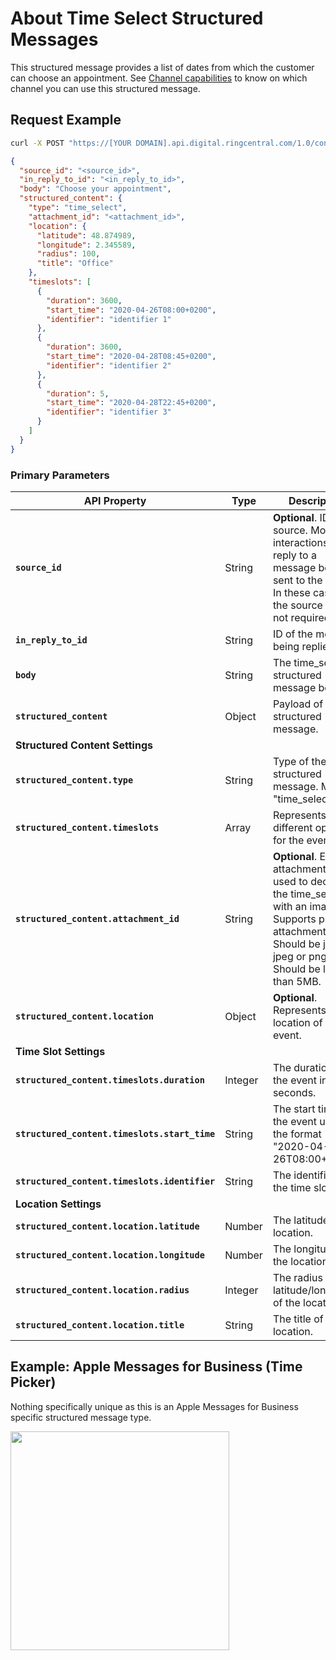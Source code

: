 # About Time Select Structured Messages

This structured message provides a list of dates from which the customer can choose an appointment. See [Channel capabilities](../#channel-capabilities) to know on which channel you can use this structured message.

## Request Example

```bash
curl -X POST "https://[YOUR DOMAIN].api.digital.ringcentral.com/1.0/contents"
```

```json
{
  "source_id": "<source_id>",
  "in_reply_to_id": "<in_reply_to_id>",
  "body": "Choose your appointment",
  "structured_content": {
    "type": "time_select",
    "attachment_id": "<attachment_id>",
    "location": {
      "latitude": 48.874989,
      "longitude": 2.345589,
      "radius": 100,
      "title": "Office"
    },
    "timeslots": [
      {
        "duration": 3600,
        "start_time": "2020-04-26T08:00+0200",
        "identifier": "identifier 1"
      },
      {
        "duration": 3600,
        "start_time": "2020-04-28T08:45+0200",
        "identifier": "identifier 2"
      },
      {
        "duration": 5,
        "start_time": "2020-04-28T22:45+0200",
        "identifier": "identifier 3"
      }
    ]
  }
}
```

### Primary Parameters

| API Property | Type | Description |
|-|-|-|
| **`source_id`** | String | **Optional**. ID of the source. Most interactions are in reply to a message being sent to the agent. In these cases, the source ID is not required. |
| **`in_reply_to_id`** | String | ID of the message being replied to. |
| **`body`** | String | The time_select structured message body. |
| **`structured_content`** | Object | Payload of the structured message. |
| **Structured Content Settings** | | |
| **`structured_content.type`** | String | Type of the structured message. Must be "time_select". |
| **`structured_content.timeslots`** | Array | Represents the different options for the event. |
| **`structured_content.attachment_id`** | String | **Optional**. Existing attachment id used to decorate the time_select with an image.<br>Supports private attachments.<br>Should be jpg, jpeg or png.<br>Should be less than 5MB. |
| **`structured_content.location`** | Object | **Optional**. Represents the location of the event. |
| **Time Slot Settings** | | |
| **`structured_content.timeslots.duration`** | Integer | The duration of the event in seconds. |
| **`structured_content.timeslots.start_time`** | String | The start time of the event using the format "2020-04-26T08:00+0200". |
| **`structured_content.timeslots.identifier`** | String | The identifier of the time slot. |
| **Location Settings** | | |
| **`structured_content.location.latitude`** | Number | The latitude of the location. |
| **`structured_content.location.longitude`** | Number | The longitude of the location. |
| **`structured_content.location.radius`** | Integer | The radius around latitude/longitude of the location. |
| **`structured_content.location.title`** | String | The title of the location. |

## Example: Apple Messages for Business (Time Picker)

Nothing specifically unique as this is an Apple Messages for Business specific structured message type.

<img class="img-fluid" width="350" src="../../../img/structured-messages-time-select-apple-biz.png">
